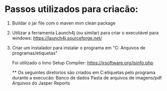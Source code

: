 # Passos utilizados para criacão:

1. Buildar o jar file com o maven
	 mvn clean package

2. Utilizar a ferramenta Launch4j (ou similar) para criar o executável para windows:
	https://launch4j.sourceforge.net/

3. Criar um instalador para instalar o programa em "C: Arquivos de programas/etiquetas"

	Foi utilizado o Inno Setup Compiler: https://jrsoftware.org/isinfo.php

	** Os seguintes diretorios são criados em C:etiquetas pelo programa durante a execucão:
	 	Banco de dados 
	 	Pasta de arquivos de imagens/pdf
	 	Arquivos do Jasper Reports
